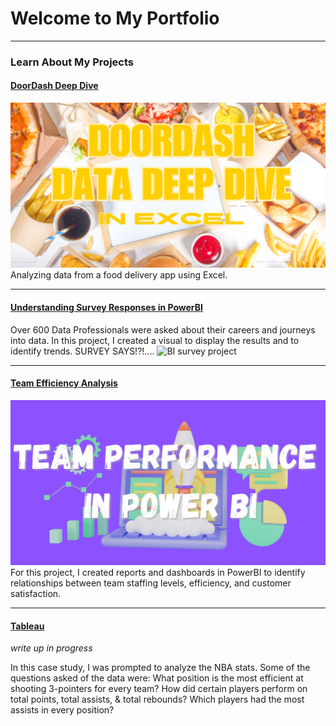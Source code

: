 # Welcome to My Portfolio

---

### Learn About My Projects

#### [DoorDash Deep Dive](/DoorDash)
<img src="images/DDPICbig.png?raw=true"/>
Analyzing data from a food delivery app using Excel.

---

#### [Understanding Survey Responses in PowerBI](/BiProject)

Over 600 Data Professionals were asked about their careers and journeys into data. In this project, I created a visual to display the results and to identify trends. SURVEY SAYS!?!....
![BI survey project](https://github.com/user-attachments/assets/a4f71191-e846-4be1-a807-5d077e84f006)

---

#### [Team Efficiency Analysis](/PowerBI)
<img src="images/POWERBI.png?raw=true"/>
For this project, I created reports and dashboards in PowerBI to identify relationships between team staffing levels, efficiency, and customer satisfaction.

---

#### [Tableau]()
*write up in progress*

In this case study, I was prompted to analyze the NBA stats. Some of the questions asked of the data were:
What position is the most efficient at shooting 3-pointers for every team?
How did certain players perform on total points, total assists, & total rebounds?
Which players had the most assists in every position?






